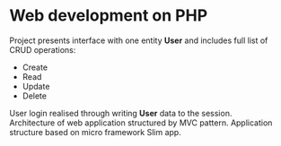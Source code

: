 # Web development on PHP
Project presents interface with one entity **User** and includes full list of CRUD operations:
- Create
- Read
- Update
- Delete
  
User login realised through writing **User** data to the session.  
Architecture of web application structured by MVC pattern. Application structure based on micro framework Slim app.

